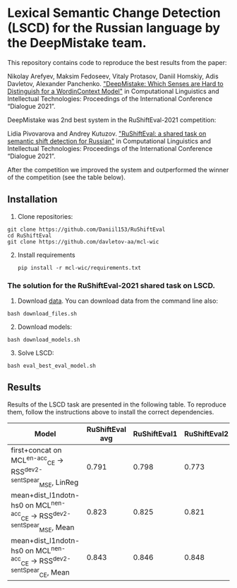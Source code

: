 # Lexical Semantic Change Detection (LSCD) for the Russian language by the DeepMistake team.

This repository contains code to reproduce the best results from the paper:

Nikolay Arefyev, Maksim Fedoseev, Vitaly Protasov, Daniil Homskiy, Adis Davletov, Alexander Panchenko. ["DeepMistake: Which Senses are Hard to Distinguish for a Word­in­Context Model"](http://www.dialog-21.ru/media/5235/arefyevnplusetal133.pdf) in Computational Linguistics and Intellectual Technologies:
Proceedings of the International Conference “Dialogue 2021”.

DeepMistake was 2nd best system in the RuShiftEval-2021 competition:

Lidia Pivovarova and Andrey Kutuzov. ["RuShiftEval: a shared task on semantic shift detection for Russian"](http://www.dialog-21.ru/media/5296/pivovarovalpluskutuzova151.pdf) in Computational Linguistics and Intellectual Technologies:
Proceedings of the International Conference “Dialogue 2021”.

After the competition we improved the system and outperformed the winner of the competition (see the table below).


## Installation
1. Clone repositories:
```shell script
git clone https://github.com/Daniil153/RuShiftEval
cd RuShiftEval
git clone https://github.com/davletov-aa/mcl-wic
```

2. Install requirements
    ```shell script
    pip install -r mcl-wic/requirements.txt
    ```
### The solution for the RuShiftEval-2021 shared task on LSCD.
1. Download [data](https://zenodo.org/record/4977798#.YMxeNCZRVH4). You can download data from the command line also:
```shell script
bash download_files.sh
```
2. Download models:
```shell script
bash download_models.sh 
```
3. Solve LSCD:
```shell script
bash eval_best_eval_model.sh
```

## Results
Results of the LSCD task are presented in the following table. To reproduce them, follow the instructions above to install the correct dependencies. 


<table>
    <thead>
        <tr>
            <th rowspan=1><b>Model</b></th>
            <th colspan=1><b>RuShiftEval avg</b></th>
            <th colspan=1><b>RuShiftEval1</b></th>
            <th colspan=1><b>RuShiftEval2</b></th>
            <th colspan=1><b>RuShiftEval3</b></th>
        </tr>
    </thead>
    <tbody>
        <tr>
            <td>first+concat on MCL<sup>en-acc</sup><sub>CE</sub> &rarr; RSS<sup>dev2-sentSpear</sup><sub>MSE</sub>, LinReg</td>
            <td>0.791</td>
            <td>0.798</td>
            <td>0.773</td>
            <td>0.803</td>
        </tr>
        <tr>
            <td>mean+dist_l1ndotn-hs0 on MCL<sup>nen-acc</sup><sub>CE</sub> &rarr; RSS<sup>dev2-sentSpear</sup><sub>MSE</sub>, Mean</td>
            <td>0.823</td>
            <td>0.825</td>
            <td>0.821</td>
            <td>0.823</td>
        </tr>
        <tr>
            <td>mean+dist_l1ndotn-hs0 on MCL<sup>nen-acc</sup><sub>CE</sub> &rarr; RSS<sup>dev2-sentSpear</sup><sub>CE</sub>, Mean</td>
            <td>0.843</td>
            <td>0.846</td>
            <td>0.848</td>
            <td>0.836</td>
        </tr>
    </tbody>
</table>

